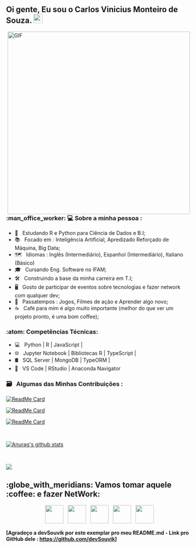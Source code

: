 <h2> Oi gente, Eu sou o Carlos Vinicius Monteiro de Souza. <img src="https://github.com/souvikguria98/souvikguria98/blob/master/Hi.gif" width="25"></h2>
<img align="right" alt="GIF" src="https://becode.com.br/wp-content/uploads/2016/10/Por-que-usar-JavaScript.gif" width="500"/>

<h3> :man_office_worker: 💻 Sobre a minha pessoa : </h3>

- 📖 &nbsp; Estudando R e Python para Ciência de Dados e B.I;
- 📚 &nbsp; Focado em : Inteligência Artificial, Apredizado Reforçado de Máquina, Big Data;
- 🗺 &nbsp; Idiomas : Inglês (Intermediário), Espanhol (Intermediário), Italiano (Básico)
- 🎓 &nbsp; Cursando Eng. Software no IFAM;
- 🛠 &nbsp; Construindo a base da minha carreira em T.I;
- 🖥 &nbsp; Gosto de participar de eventos sobre tecnologias e fazer network com qualquer dev;
- :iphone: &nbsp; Passatempos : Jogos, Filmes de ação e Aprender algo novo;
- ☕ &nbsp; Café para mim é algo muito importante (melhor do que ver um projeto pronto, é uma bom coffee);

<h3>:atom: Competências Técnicas: </h3>

- 💻 &nbsp; Python | R | JavaScript |
- 🌐 &nbsp; Jupyter Notebook | Bibliotecas R | TypeScript | 
- 🛢 &nbsp; SQL Server | MongoDB | TypeORM | 
- 🔧 &nbsp; VS Code | RStudio | Anaconda Navigator 

<h3> 🗃 &nbsp; Algumas das Minhas Contribuições :  </h3>

[![ReadMe Card](https://github-readme-stats.vercel.app/api/pin/?username=carlosvinimsouza&repo=recursos-gratuitos&theme=radical)](https://github.com/iuricode/recursos-gratuitos)

[![ReadMe Card](https://github-readme-stats.vercel.app/api/pin/?username=carlosvinimsouza&repo=R&theme=radical)](https://github.com/dmpe/R)

[![ReadMe Card](https://github-readme-stats.vercel.app/api/pin/?username=carlosvinimsouza&repo=Algoritmos-e-Estruturas-de-Dados&theme=radical)](https://github.com/kelvins/Algoritmos-e-Estruturas-de-Dados)

<br>

<a href="https://github-readme-stats.vercel.app/api?username=carlosvinimsouza"><img align="center" src="https://github-readme-stats.vercel.app/api?username=carlosvinimsouza&show_icons=true&include_all_commits=true&theme=radical" alt="Anurag's github stats" />
</a>

</br>

<a href="https://github-readme-stats.vercel.app/api/top-langs/?username=carlosvinimsouza"><img align="center" src="https://github-readme-stats.vercel.app/api/top-langs/?username=carlosvinimsouza&layout=compact&theme=radical" />
</a>

<h2> :globe_with_meridians: Vamos tomar aquele :coffee: e fazer NetWork: </h2>

<p align="center">
&nbsp; <a href="https://twitter.com/CarlosViniMS1/" target="_blank" rel="noopener noreferrer"><img src="https://img.icons8.com/plasticine/100/000000/twitter.png" width="50" /></a>  
&nbsp; <a href="https://www.instagram.com/carlosvinimsouza/" target="_blank" rel="noopener noreferrer"><img src="https://img.icons8.com/plasticine/100/000000/instagram.png" width="50" /></a>  
&nbsp; <a href="https://www.linkedin.com/in/carlos-souza-technology/" target="_blank" rel="noopener noreferrer"><img src="https://img.icons8.com/plasticine/100/000000/linkedin.png" width="50" /></a>
&nbsp; <a href="mailto:vinicius.souza5530@gmail.com" target="_blank" rel="noopener noreferrer"><img src="https://img.icons8.com/plasticine/100/000000/gmail.png"  width="50" /></a>
&nbsp; <a href="https://app.rocketseat.com.br/me/carlos-vinicius-monteiro-de-souza-05677" target="_blank" rel="noopener noreferrer"><img src="https://img.icons8.com/plasticine/100/000000/swift.png" width="50" /></a> 
</p>

**[Agradeço a devSouvik por este exemplar pro meu README.md - Link pro GitHub dele : https://github.com/devSouvik]**
